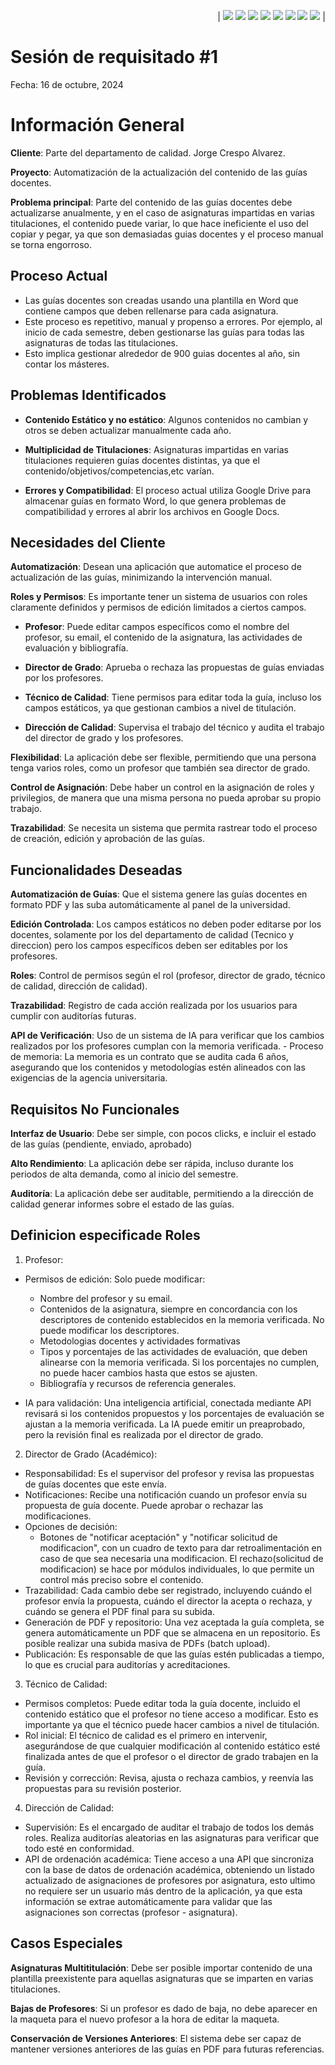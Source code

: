 <div align=right>

| [![](https://img.shields.io/badge/-Inicio-FFF?style=flat&logo=Emlakjet&logoColor=black)](/README.md) [![](https://img.shields.io/badge/-Modelo_de_Dominio-FFF?style=flat&logo=LiveChat&logoColor=black)](/ModeloDelDominio/modeloDelDominio.md) [![](https://img.shields.io/badge/-Actores-FFF?style=flat&logo=openstreetmap&logoColor=black)](/CasosDeUso/Actividades/Actores.md) [![](https://img.shields.io/badge/-Casos_De_Uso-FFF?style=flat&logo=openstreetmap&logoColor=black)](/CasosDeUso/Actividades/CasosDeUso.md) [![](https://img.shields.io/badge/-Detallado_Casos_De_Uso-FFF?style=flat&logo=openstreetmap&logoColor=black)](/CasosDeUso/Actividades/Detallar.md) [![](https://img.shields.io/badge/-Diagrama_De_Contexto-FFF?style=flat&logo=openstreetmap&logoColor=black)](/CasosDeUso/diagramaDeContexto/diagramaDeContexto.md) [![](https://img.shields.io/badge/-Prototipos-FFF?style=flat&logo=openstreetmap&logoColor=black)](/CasosDeUso/Actividades/Prototipos/README.md) [![](https://img.shields.io/badge/-Sesiones_de_Requisitado-FFF?style=flat&logo=Proton&logoColor=black)](/SesionesDeRequisitado)  |


</div>

# Sesión de requisitado #1
Fecha: 16 de octubre, 2024

# Información General
**Cliente**: Parte del departamento de calidad. Jorge Crespo Alvarez.

**Proyecto**: Automatización de la actualización del contenido de las guías docentes.

**Problema principal**: Parte del contenido de las guías docentes debe actualizarse anualmente, y en el caso de asignaturas impartidas en varias titulaciones, el contenido puede variar, lo que hace ineficiente el uso del copiar y pegar, ya que son demasiadas guias docentes y el proceso manual se torna engorroso. 

## Proceso Actual
- Las guías docentes son creadas usando una plantilla en Word que contiene campos que deben rellenarse para cada asignatura.
- Este proceso es repetitivo, manual y propenso a errores. Por ejemplo, al inicio de cada semestre, deben gestionarse las guías para todas las asignaturas de todas las titulaciones.
- Esto implica gestionar alrededor de 900 guias docentes al año, sin contar los másteres.

## Problemas Identificados
- **Contenido Estático y no estático**: Algunos contenidos no cambian y otros se deben actualizar manualmente cada año.

- **Multiplicidad de Titulaciones**: Asignaturas impartidas en varias titulaciones requieren guías docentes distintas, ya que el contenido/objetivos/competencias,etc varían.

- **Errores y Compatibilidad**: El proceso actual utiliza Google Drive para almacenar guías en formato Word, lo que genera problemas de compatibilidad y errores al abrir los archivos en Google Docs. 

## Necesidades del Cliente

**Automatización**: Desean una aplicación que automatice el proceso de actualización de las guías, minimizando la intervención manual.

**Roles y Permisos**: Es importante tener un sistema de usuarios con roles claramente definidos y permisos de edición limitados a ciertos campos.

- **Profesor**: Puede editar campos específicos como el nombre del profesor, su email, el contenido de la asignatura, las actividades de evaluación y bibliografía.

- **Director de Grado**: Aprueba o rechaza las propuestas de guías enviadas por los profesores.

- **Técnico de Calidad**: Tiene permisos para editar toda la guía, incluso los campos estáticos, ya que gestionan cambios a nivel de titulación.

- **Dirección de Calidad**: Supervisa el trabajo del técnico y audita el trabajo del director de grado y los profesores.

**Flexibilidad**: La aplicación debe ser flexible, permitiendo que una persona tenga varios roles, como un profesor que también sea director de grado.

**Control de Asignación**: Debe haber un control en la asignación de roles y privilegios, de manera que una misma persona no pueda aprobar su propio trabajo.

**Trazabilidad**: Se necesita un sistema que permita rastrear todo el proceso de creación, edición y aprobación de las guías.

## Funcionalidades Deseadas

**Automatización de Guías**: Que el sistema genere las guías docentes en formato PDF y las suba automáticamente al panel de la universidad.

**Edición Controlada**: Los campos estáticos no deben poder editarse por los docentes, solamente por los del departamento de calidad (Tecnico y direccion) pero los campos específicos deben ser editables por los profesores.

**Roles**: Control de permisos según el rol (profesor, director de grado, técnico de calidad, dirección de calidad).

**Trazabilidad**: Registro de cada acción realizada por los usuarios para cumplir con auditorías futuras.

**API de Verificación**: Uso de un sistema de IA para verificar que los cambios realizados por los profesores cumplan con la memoria verificada. 
    - Proceso de memoria: La memoria es un contrato que se audita cada 6 años, asegurando que los contenidos y metodologías estén alineados con las exigencias de la agencia universitaria.



## Requisitos No Funcionales

**Interfaz de Usuario**: Debe ser simple, con pocos clicks, e incluir el estado de las guías (pendiente, enviado, aprobado)

**Alto Rendimiento**: La aplicación debe ser rápida, incluso durante los periodos de alta demanda, como al inicio del semestre.

**Auditoría**: La aplicación debe ser auditable, permitiendo a la dirección de calidad generar informes sobre el estado de las guías.

## Definicion especificade Roles

1. Profesor:
- Permisos de edición: Solo puede modificar: 
    - Nombre del profesor y su email.
    - Contenidos de la asignatura, siempre en concordancia con los descriptores de contenido establecidos en la memoria verificada. No puede modificar los descriptores.
    - Metodologias docentes y actividades formativas
    - Tipos y porcentajes de las actividades de evaluación, que deben alinearse con la memoria verificada. Si los porcentajes no cumplen, no puede hacer cambios hasta que estos se ajusten.
    - Bibliografía y recursos de referencia generales.

- IA para validación: Una inteligencia artificial, conectada mediante API revisará si los contenidos propuestos y los porcentajes de evaluación se ajustan a la memoria verificada. La IA puede emitir un preaprobado, pero la revisión final es realizada por el director de grado.


2. Director de Grado (Académico):

- Responsabilidad: Es el supervisor del profesor y revisa las propuestas de guías docentes que este envía.
- Notificaciones: Recibe una notificación cuando un profesor envía su propuesta de guía docente. Puede aprobar o rechazar las modificaciones.
- Opciones de decisión:
    - Botones de "notificar aceptación" y "notificar solicitud de modificacion", con un cuadro de texto para dar retroalimentación en caso de que sea necesaria una modificacion. El rechazo(solicitud de modificacion) se hace por módulos individuales, lo que permite un control más preciso sobre el contenido.
- Trazabilidad: Cada cambio debe ser registrado, incluyendo cuándo el profesor envía la propuesta, cuándo el director la acepta o rechaza, y cuándo se genera el PDF final para su subida.
- Generación de PDF y repositorio: Una vez aceptada la guía completa, se genera automáticamente un PDF que se almacena en un repositorio. Es posible realizar una subida masiva de PDFs (batch upload).
- Publicación: Es responsable de que las guías estén publicadas a tiempo, lo que es crucial para auditorías y acreditaciones.

3. Técnico de Calidad:

- Permisos completos: Puede editar toda la guía docente, incluido el contenido estático que el profesor no tiene acceso a modificar. Esto es importante ya que el técnico puede hacer cambios a nivel de titulación.
- Rol inicial: El técnico de calidad es el primero en intervenir, asegurándose de que cualquier modificación al contenido estático esté finalizada antes de que el profesor o el director de grado trabajen en la guía.
- Revisión y corrección: Revisa, ajusta o rechaza cambios, y reenvía las propuestas para su revisión posterior.

4. Dirección de Calidad:

- Supervisión: Es el encargado de auditar el trabajo de todos los demás roles. Realiza auditorías aleatorias en las asignaturas para verificar que todo esté en conformidad.
- API de ordenación académica: Tiene acceso a una API que sincroniza con la base de datos de ordenación académica, obteniendo un listado actualizado de asignaciones de profesores por asignatura, esto ultimo no requiere ser un usuario más dentro de la aplicación, ya que esta información se extrae automáticamente para validar que las asignaciones son correctas (profesor - asignatura).

## Casos Especiales

**Asignaturas Multititulación**: Debe ser posible importar contenido de una plantilla preexistente para aquellas asignaturas que se imparten en varias titulaciones.

**Bajas de Profesores**: Si un profesor es dado de baja, no debe aparecer en la maqueta para el nuevo profesor a la hora de editar la maqueta. 

**Conservación de Versiones Anteriores**: El sistema debe ser capaz de mantener versiones anteriores de las guías en PDF para futuras 
referencias.
